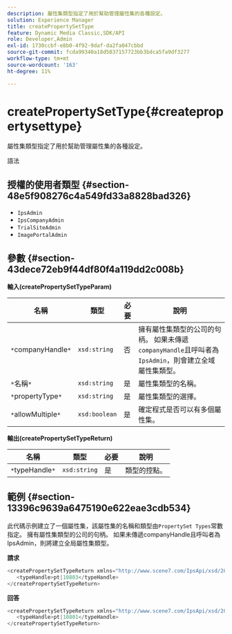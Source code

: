 ```yaml
---
description: 屬性集類型指定了用於幫助管理屬性集的各種設定。
solution: Experience Manager
title: createPropertySetType
feature: Dynamic Media Classic,SDK/API
role: Developer,Admin
exl-id: 1730ccbf-e8b0-4f92-9daf-da2fa047cbbd
source-git-commit: fcda99340a18d5037157723bb3bdca5fa9df3277
workflow-type: tm+mt
source-wordcount: '163'
ht-degree: 11%

---
```


# createPropertySetType{#createpropertysettype}

屬性集類型指定了用於幫助管理屬性集的各種設定。

語法

## 授權的使用者類型 {#section-48e5f908276c4a549fd33a8828bad326}

* `IpsAdmin`
* `IpsCompanyAdmin`
* `TrialSiteAdmin`
* `ImagePortalAdmin`

## 參數 {#section-43dece72eb9f44df80f4a119dd2c008b}

**輸入(createPropertySetTypeParam)**

| 名稱 | 類型 | 必要 | 說明 |
|---|---|---|---|
| `*`companyHandle`*` | `xsd:string` | 否 | 擁有屬性集類型的公司的句柄。 如果未傳遞`companyHandle`且呼叫者為`IpsAdmin`，則會建立全域屬性集類型。 |
| `*`名稱`*` | `xsd:string` | 是 | 屬性集類型的名稱。 |
| `*`propertyType`*` | `xsd:string` | 是 | 屬性集類型的選擇。 |
| `*`allowMultiple`*` | `xsd:boolean` | 是 | 確定程式是否可以有多個屬性集。 |

**輸出(createPropertySetTypeReturn)**

| 名稱 | 類型 | 必要 | 說明 |
|---|---|---|---|
| `*`typeHandle`*` | `xsd:string` | 是 | 類型的控點。 |

## 範例 {#section-13396c9639a6475190e622eae3cdb534}

此代碼示例建立了一個屬性集，該屬性集的名稱和類型由`PropertySet Types`常數指定。 擁有屬性集類型的公司的句柄。 如果未傳遞companyHandle且呼叫者為IpsAdmin，則將建立全局屬性集類型。

**請求**

```java
<createPropertySetTypeReturn xmlns="http://www.scene7.com/IpsApi/xsd/2008-01-15">
   <typeHandle>pt|10803</typeHandle>
</createPropertySetTypeReturn>
```

**回答**

```java
<createPropertySetTypeReturn xmlns="http://www.scene7.com/IpsApi/xsd/2008-01-15">
   <typeHandle>pt|10801</typeHandle>
</createPropertySetTypeReturn>
```
